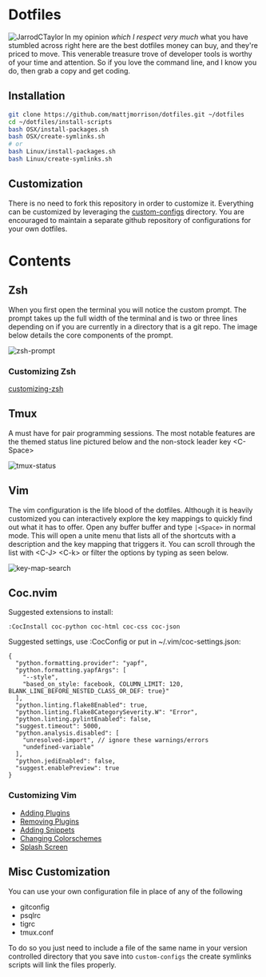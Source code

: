 # Dotfiles

<img src="https://cloud.githubusercontent.com/assets/4416952/4179463/baa22c1a-36c7-11e4-8d8b-b0d1cee0caa6.png"
 alt="JarrodCTaylor" title="JarrodCTaylor" align="left" />

In my opinion *which I respect very much* what you have stumbled across right
here are the best dotfiles money can buy, and they're priced to move. This venerable
treasure trove of developer tools is worthy of your time and attention. So if you
love the command line, and I know you do, then grab a copy and get coding.

## Installation

``` bash
git clone https://github.com/mattjmorrison/dotfiles.git ~/dotfiles
cd ~/dotfiles/install-scripts
bash OSX/install-packages.sh
bash OSX/create-symlinks.sh
# or
bash Linux/install-packages.sh
bash Linux/create-symlinks.sh
```

## Customization

There is no need to fork this repository in order to customize it. Everything
can be customized by leveraging the [custom-configs](https://github.com/mattjmorrison/dotfiles/wiki/custom-config) directory.
You are encouraged to maintain a separate github repository of configurations for your own dotfiles.

# Contents


## Zsh

When you first open the terminal you will notice the custom prompt. The prompt
takes up the full width of the terminal and is two or three lines depending on
if you are currently in a directory that is a git repo. The image below details
the core components of the prompt.

![zsh-prompt](https://cloud.githubusercontent.com/assets/4416952/4179773/ecec6e52-36d5-11e4-9317-bd6af3313e73.png)

### Customizing Zsh

[customizing-zsh](https://github.com/mattjmorrison/dotfiles/wiki/zsh)

## Tmux

A must have for pair programming sessions. The most notable features are the
themed status line pictured below and the non-stock leader key \<C-Space>

![tmux-status](https://cloud.githubusercontent.com/assets/4416952/4179937/429dc236-36dd-11e4-87ad-1aca9966db8d.png)

## Vim

The vim configuration is the life blood of the dotfiles. Although it is heavily
customized you can interactively explore the key mappings to quickly find out
what it has to offer.  Open any buffer buffer and type `|<Space>` in normal
mode. This will open a unite menu that lists all of the shortcuts with a
description and the key mapping that triggers it. You can scroll through the
list with \<C-J> \<C-k> or filter the options by typing as seen below.

![key-map-search](https://cloud.githubusercontent.com/assets/4416952/13449402/cc8002b2-dff0-11e5-911b-e616d851f525.gif)

## Coc.nvim

Suggested extensions to install:
```
:CocInstall coc-python coc-html coc-css coc-json
```

Suggested settings, use :CocConfig or put in ~/.vim/coc-settings.json:
```
{
  "python.formatting.provider": "yapf",
  "python.formatting.yapfArgs": [
    "--style",
    "based_on_style: facebook, COLUMN_LIMIT: 120, BLANK_LINE_BEFORE_NESTED_CLASS_OR_DEF: true}"
  ],
  "python.linting.flake8Enabled": true,
  "python.linting.flake8CategorySeverity.W": "Error",
  "python.linting.pylintEnabled": false,
  "suggest.timeout": 5000,
  "python.analysis.disabled": [
    "unresolved-import", // ignore these warnings/errors
    "undefined-variable"
  ],
  "python.jediEnabled": false,
  "suggest.enablePreview": true
}
```

### Customizing Vim

- [Adding Plugins](https://github.com/mattjmorrison/dotfiles/wiki/Adding-Vim-Plugins)
- [Removing Plugins](https://github.com/mattjmorrison/dotfiles/wiki/Removing-Vim-Plugins)
- [Adding Snippets](https://github.com/mattjmorrison/dotfiles/wiki/Adding-Vim-Snippets)
- [Changing Colorschemes](https://github.com/mattjmorrison/dotfiles/wiki/Changing-Vim-Colorschemes)
- [Splash Screen](https://github.com/mattjmorrison/dotfiles/wiki/Changing-Vim-Splashscreen)

## Misc Customization

You can use your own configuration file in place of any of the following
 * gitconfig
 * psqlrc
 * tigrc
 * tmux.conf

To do so you just need to include a file of the same name in your version
controlled directory that you save into `custom-configs` the create symlinks
scripts will link the files properly.
